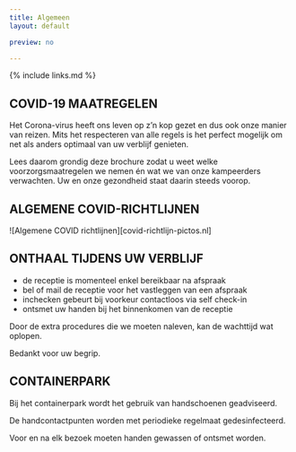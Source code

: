```yaml
---
title: Algemeen
layout: default

preview: no

---
```


{% include links.md %}

## COVID-19 MAATREGELEN

Het Corona-virus heeft ons leven op z’n kop gezet en dus ook onze manier van reizen.
Mits het respecteren van alle regels is het perfect mogelijk om net als anders optimaal
van uw verblijf genieten.

Lees daarom grondig deze brochure zodat u weet welke voorzorgsmaatregelen
we nemen én wat we van onze kampeerders verwachten. Uw en onze gezondheid staat
daarin steeds voorop.


## ALGEMENE COVID-RICHTLIJNEN

![Algemene COVID richtlijnen][covid-richtlijn-pictos.nl]


## ONTHAAL TIJDENS UW VERBLIJF

* de receptie is momenteel enkel bereikbaar na afspraak 
* bel of mail de receptie voor het vastleggen van een afspraak
* inchecken gebeurt bij voorkeur contactloos via self check-in
* ontsmet uw handen bij het binnenkomen van de receptie


Door de extra procedures die we moeten naleven, kan de wachttijd wat oplopen.

Bedankt voor uw begrip.

## CONTAINERPARK

Bij het containerpark wordt het gebruik van handschoenen geadviseerd.

De handcontactpunten worden met periodieke regelmaat gedesinfecteerd.

Voor en na elk bezoek moeten handen gewassen of ontsmet worden.